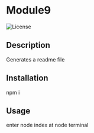 # Module9
  ![License](https://img.shields.io/badge/License-MIT-blue)

## Description
Generates a readme file 
## Installation
npm i
## Usage
enter node index at node terminal
